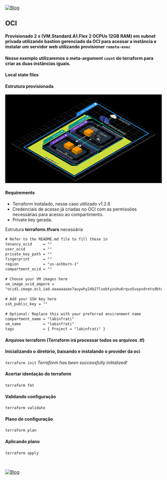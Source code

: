 [![Blog](https://img.shields.io/website?down_color=blue&down_message=infrati.dev&label=Blog&logo=ghost&logoColor=green&style=for-the-badge&up_color=blue&up_message=infrati.dev&url=https%3A%2F%2Finfrati.dev)](https://infrati.dev)

## OCI

#### Provisionado 2 x (VM.Standard.A1.Flex 2 OCPUs 12GB RAM) em subnet privada utilizando bastion gerenciado da OCI para acessar a instância e instalar um servidor web utilizando provisioner `remote-exec`
#### Nesse exemplo utilizaremos o meta-argument `count` do terraform para criar as duas instâncias iguais.

#### Local state files

#### Estrutura provisionada

![Estrutura](../images/04-2xStdA1Flex-CloudInit-Bastion.png)

#### Requirements

* Terraform instalado, nesse caso utilizado v1.2.6
* Credenciais de acesso já criadas no OCI com as permissões necessárias para acesso ao compartimento.
* Private key gerada.

Estrutura **terraform.tfvars** necessária

```
# Refer to the README.md file to fill these in
tenancy_ocid     = ""
user_ocid        = ""
private_key_path = ""
fingerprint      = ""
region           = "us-ashburn-1"
compartment_ocid = ""

# Choose your VM images here
vm_image_ocid_ampere = "ocid1.image.oc1.iad.aaaaaaaax7auywhy24b27lsebtyzuhu6rqvu5uspvdretsdbtuovoely4iha"

# Add your SSH key here
ssh_public_key = ""

# Optional: Replace this with your preferred environment name
compartment_name = "labinfrati"
vm_name          = "labinfrati"
tags             = { Project = "labinfrati" }
```

#### Arquivos terraform (Terraform irá processar todos os arquivos .tf)

#### Inicializando o diretório, baixando e instalando o provider da oci
`terraform init`
*Terraform has been successfully initialized!*

#### Acertar identação do terraform
`terraform fmt`

#### Validando configuração
`terraform validate`

#### Plano de configuração
`terraform plan`

#### Aplicando plano
`terraform apply`

<br>

[![Blog](https://img.shields.io/website?down_color=blue&down_message=infrati.dev&label=Blog&logo=ghost&logoColor=green&style=for-the-badge&up_color=blue&up_message=infrati.dev&url=https%3A%2F%2Finfrati.dev)](https://infrati.dev)


